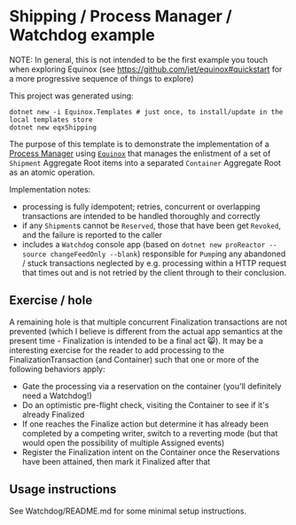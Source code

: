 # Shipping / Process Manager / Watchdog example

NOTE: In general, this is not intended to be the first example you touch when exploring Equinox (see https://github.com/jet/equinox#quickstart for a more progressive sequence of things to explore)

This project was generated using:

    dotnet new -i Equinox.Templates # just once, to install/update in the local templates store
    dotnet new eqxShipping

The purpose of this template is to demonstrate the implementation of a [Process Manager](https://www.enterpriseintegrationpatterns.com/patterns/messaging/ProcessManager.html) using [`Equinox`](https://github.com/jet/equinox) that manages the enlistment of a set of `Shipment` Aggregate Root items into a separated `Container` Aggregate Root as an atomic operation.

Implementation notes: 
   - processing is fully idempotent; retries, concurrent or overlapping transactions are intended to be handled thoroughly and correctly
   - if any `Shipment`s cannot be `Reserved`, those that have been get `Revoked`, and the failure is reported to the caller
   - includes a `Watchdog` console app (based on `dotnet new proReactor --source changeFeedOnly --blank`) responsible for `Pump`ing any abandoned / stuck transactions neglected by e.g. processing within a HTTP request that times out and is not retried by the client through to their conclusion.

## Exercise / hole

A remaining hole is that multiple concurrent Finalization transactions are not prevented (which I believe is different from the actual app semantics at the present time - Finalization is intended to be a final act 😸). It may be a interesting exercise for the reader to add processing to the FinalizationTransaction (and Container) such that one or more of the following behaviors apply: 
- Gate the processing via a reservation on the container (you'll definitely need a Watchdog!)
- Do an optimistic pre-flight check, visiting the Container to see if it's already Finalized
- If one reaches the Finalize action but determine it has already been completed by a competing writer, switch to a reverting mode (but that would open the possibility of multiple Assigned events)
- Register the Finalization intent on the Container once the Reservations have been attained, then mark it Finalized after that

## Usage instructions

See Watchdog/README.md for some minimal setup instructions.
